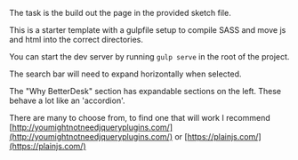The task is the build out the page in the provided sketch file.

This is a starter template with a gulpfile setup to compile SASS and move js and html into the correct directories. 

You can start the dev server by running `gulp serve` in the root of the project.

The search bar will need to expand horizontally when selected. 

The "Why BetterDesk" section has expandable sections on the left. These behave a lot like an 'accordion'. 

There are many to choose from, to find one that will work I recommend [http://youmightnotneedjqueryplugins.com/](http://youmightnotneedjqueryplugins.com/) or [https://plainjs.com/](https://plainjs.com/)